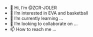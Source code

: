 - 👋 Hi, I’m @ZCR-JOLER
- 👀 I’m interested in EVA and basketball
- 🌱 I’m currently learning ...
- 💞️ I’m looking to collaborate on ...
- 📫 How to reach me ...

<!---
ZCR-JOLER/ZCR-JOLER is a ✨ special ✨ repository because its `README.md` (this file) appears on your GitHub profile.
You can click the Preview link to take a look at your changes.
--->
